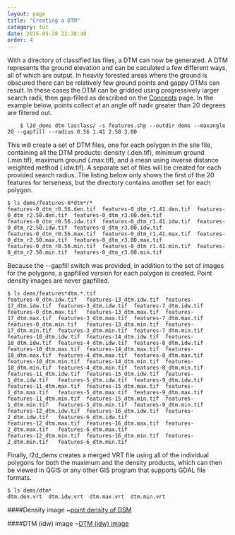 ```yaml
---
layout: page
title: "Creating a DTM"
category: tut
date: 2015-05-28 22:38:48
order: 4
---
```


With a directory of classified las files, a DTM can now be generated.  A DTM represents the ground elevation and can be caculated a few different ways, all of which are output. In heavily forested areas where the ground is obscured there can be relatively few ground points and gappy DTMs can result. In these cases the DTM can be gridded using progressively larger search radii, then gap-filled as described on the [Concepts](concepts) page. In the example below, points collect at an angle off nadir greater than 20 degrees are filtered out.

        $ l2d_dems dtm lasclass/ -s features.shp --outdir dems --maxangle 20 --gapfill --radius 0.56 1.41 2.50 3.00

This will create a set of DTM files, one for each polygon in the site file, containing all the DTM products: density (.den.tif), minimum ground (.min.tif), maximum ground (.max.tif), and a mean using inverse distance weighted method (.idw.tif). A separate set of files will be created for each provided search radius. The listing below only shows the first of the 20 features for terseness, but the directory contains another set for each polygon.

~~~
$ ls dems/features-0*dtm*r*
features-0_dtm_r0.56.den.tif  features-0_dtm_r1.41.den.tif  features-0_dtm_r2.50.den.tif  features-0_dtm_r3.00.den.tif
features-0_dtm_r0.56.idw.tif  features-0_dtm_r1.41.idw.tif  features-0_dtm_r2.50.idw.tif  features-0_dtm_r3.00.idw.tif
features-0_dtm_r0.56.max.tif  features-0_dtm_r1.41.max.tif  features-0_dtm_r2.50.max.tif  features-0_dtm_r3.00.max.tif
features-0_dtm_r0.56.min.tif  features-0_dtm_r1.41.min.tif  features-0_dtm_r2.50.min.tif  features-0_dtm_r3.00.min.tif
~~~

Because the --gapfill switch was provided, in addition to the set of images for the polygons, a gapfilled version for each polygon is created. Point density images are never gapfilled.

~~~
$ ls dems/features*dtm.*.tif
features-0_dtm.idw.tif   features-13_dtm.idw.tif  features-17_dtm.idw.tif  features-3_dtm.idw.tif  features-7_dtm.idw.tif
features-0_dtm.max.tif   features-13_dtm.max.tif  features-17_dtm.max.tif  features-3_dtm.max.tif  features-7_dtm.max.tif
features-0_dtm.min.tif   features-13_dtm.min.tif  features-17_dtm.min.tif  features-3_dtm.min.tif  features-7_dtm.min.tif
features-10_dtm.idw.tif  features-14_dtm.idw.tif  features-18_dtm.idw.tif  features-4_dtm.idw.tif  features-8_dtm.idw.tif
features-10_dtm.max.tif  features-14_dtm.max.tif  features-18_dtm.max.tif  features-4_dtm.max.tif  features-8_dtm.max.tif
features-10_dtm.min.tif  features-14_dtm.min.tif  features-18_dtm.min.tif  features-4_dtm.min.tif  features-8_dtm.min.tif
features-11_dtm.idw.tif  features-15_dtm.idw.tif  features-1_dtm.idw.tif   features-5_dtm.idw.tif  features-9_dtm.idw.tif
features-11_dtm.max.tif  features-15_dtm.max.tif  features-1_dtm.max.tif   features-5_dtm.max.tif  features-9_dtm.max.tif
features-11_dtm.min.tif  features-15_dtm.min.tif  features-1_dtm.min.tif   features-5_dtm.min.tif  features-9_dtm.min.tif
features-12_dtm.idw.tif  features-16_dtm.idw.tif  features-2_dtm.idw.tif   features-6_dtm.idw.tif
features-12_dtm.max.tif  features-16_dtm.max.tif  features-2_dtm.max.tif   features-6_dtm.max.tif
features-12_dtm.min.tif  features-16_dtm.min.tif  features-2_dtm.min.tif   features-6_dtm.min.tif
~~~

Finally, l2d_dems creates a merged VRT file using all of the individual polygons for both the maximum and the density products, which can then be viewed in QGIS or any other GIS program that supports GDAL file formats.

~~~
$ ls dems/dtm*
dtm.den.vrt  dtm.idw.vrt  dtm.max.vrt  dtm.min.vrt
~~~

####Density image
~[point density of DSM](/lidar2dems/assets/dtm-1.png)

####DTM (idw) image
~[DTM (idw) image](/lidar2dems/assets/dtm-2.png)


